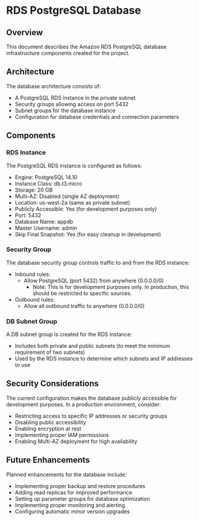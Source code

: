 # RDS PostgreSQL Database

## Overview

This document describes the Amazon RDS PostgreSQL database infrastructure components created for the project.

## Architecture

The database architecture consists of:

- A PostgreSQL RDS instance in the private subnet
- Security groups allowing access on port 5432
- Subnet groups for the database instance
- Configuration for database credentials and connection parameters

## Components

### RDS Instance

The PostgreSQL RDS instance is configured as follows:

- Engine: PostgreSQL 14.10
- Instance Class: db.t3.micro
- Storage: 20 GB
- Multi-AZ: Disabled (single AZ deployment)
- Location: us-west-2a (same as private subnet)
- Publicly Accessible: Yes (for development purposes only)
- Port: 5432
- Database Name: appdb
- Master Username: admin
- Skip Final Snapshot: Yes (for easy cleanup in development)

### Security Group

The database security group controls traffic to and from the RDS instance:

- Inbound rules:
  - Allow PostgreSQL (port 5432) from anywhere (0.0.0.0/0)
    - Note: This is for development purposes only. In production, this should be restricted to specific sources.
- Outbound rules:
  - Allow all outbound traffic to anywhere (0.0.0.0/0)

### DB Subnet Group

A DB subnet group is created for the RDS instance:

- Includes both private and public subnets (to meet the minimum requirement of two subnets)
- Used by the RDS instance to determine which subnets and IP addresses to use

## Security Considerations

The current configuration makes the database publicly accessible for development purposes. In a production environment, consider:

- Restricting access to specific IP addresses or security groups
- Disabling public accessibility
- Enabling encryption at rest
- Implementing proper IAM permissions
- Enabling Multi-AZ deployment for high availability

## Future Enhancements

Planned enhancements for the database include:

- Implementing proper backup and restore procedures
- Adding read replicas for improved performance
- Setting up parameter groups for database optimization
- Implementing proper monitoring and alerting
- Configuring automatic minor version upgrades
